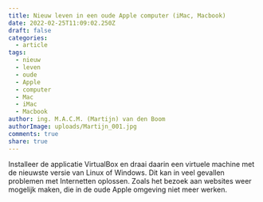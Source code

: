 ```yaml
---
title: Nieuw leven in een oude Apple computer (iMac, Macbook)
date: 2022-02-25T11:09:02.250Z
draft: false
categories:
  - article
tags:
  - nieuw
  - leven
  - oude
  - Apple
  - computer
  - Mac
  - iMac
  - Macbook
author: ing. M.A.C.M. (Martijn) van den Boom
authorImage: uploads/Martijn_001.jpg
comments: true
share: true
---
```

Installeer de applicatie VirtualBox en draai daarin een virtuele machine met de nieuwste versie van Linux of Windows. Dit kan in veel gevallen problemen met Internetten oplossen. Zoals het bezoek aan websites weer mogelijk maken, die in de oude Apple omgeving niet meer werken.